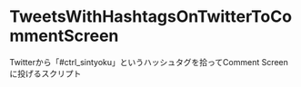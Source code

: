 # TweetsWithHashtagsOnTwitterToCommentScreen
Twitterから「#ctrl_sintyoku」というハッシュタグを拾ってComment Screenに投げるスクリプト
